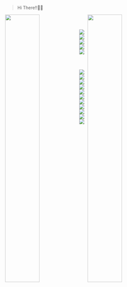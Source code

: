 > Hi There!!👋😎

<img align="left" width="47%" src="https://github-readme-stats.vercel.app/api?username=PramudithaN&show_icons=true&theme=midnight-purple#gh-dark-mode-only)](https://github.com/PramudithaN/github-readme-stats#gh-dark-mode-only&icon_color=#ffffff" />
<img align="right" width="47%" src="https://github-readme-stats.vercel.app/api/top-langs/?username=PramudithaN&theme=dark&hide_progress=true" />

$~~~~~~~~~~~$


<img align="bottom" src= "https://img.shields.io/badge/adobe-%23FF0000.svg?style=for-the-badge&logo=adobe&logoColor=white" />
<img align="left" src= "https://img.shields.io/badge/Adobe%20After%20Effects-9999FF.svg?style=for-the-badge&logo=Adobe%20After%20Effects&logoColor=white" />
<img align="left" src= "https://img.shields.io/badge/Adobe%20Lightroom-31A8FF.svg?style=for-the-badge&logo=Adobe%20Lightroom&logoColor=white" />
<img align="left" src= "https://img.shields.io/badge/adobe%20photoshop-%2331A8FF.svg?style=for-the-badge&logo=adobe%20photoshop&logoColor=white" />
<img align="left" src= "https://img.shields.io/badge/Adobe%20Premiere%20Pro-9999FF.svg?style=for-the-badge&logo=Adobe%20Premiere%20Pro&logoColor=white" />

$~~~~~~~~~~~$

<img align="left" src= "https://img.shields.io/badge/figma-%23F24E1E.svg?style=for-the-badge&logo=figma&logoColor=white" />


<img align="bottom" src= "https://img.shields.io/badge/NPM-%23CB3837.svg?style=for-the-badge&logo=npm&logoColor=white" />
<img align="left" src= "https://img.shields.io/badge/node.js-6DA55F?style=for-the-badge&logo=node.js&logoColor=white" />
<img align="left" src= "https://img.shields.io/badge/react-%2320232a.svg?style=for-the-badge&logo=react&logoColor=%2361DAFB" />
<img align="left" src= "https://img.shields.io/badge/yarn-%232C8EBB.svg?style=for-the-badge&logo=yarn&logoColor=white" />


<img align="bottom" src= "https://img.shields.io/badge/Visual%20Studio%20Code-0078d7.svg?style=for-the-badge&logo=visual-studio-code&logoColor=white" />
<img align="left" src= "https://img.shields.io/badge/html5-%23E34F26.svg?style=for-the-badge&logo=html5&logoColor=white" />
<img align="left" src= "https://img.shields.io/badge/java-%23ED8B00.svg?style=for-the-badge&logo=openjdk&logoColor=white" />
<img align="left" src= "https://img.shields.io/badge/javascript-%23323330.svg?style=for-the-badge&logo=javascript&logoColor=%23F7DF1E" />
<img align="left" src= "https://img.shields.io/badge/typescript-%23007ACC.svg?style=for-the-badge&logo=typescript&logoColor=white" />


<img align="bottom" src= "https://img.shields.io/badge/YouTube_Music-FF0000?style=for-the-badge&logo=youtube-music&logoColor=white" />
